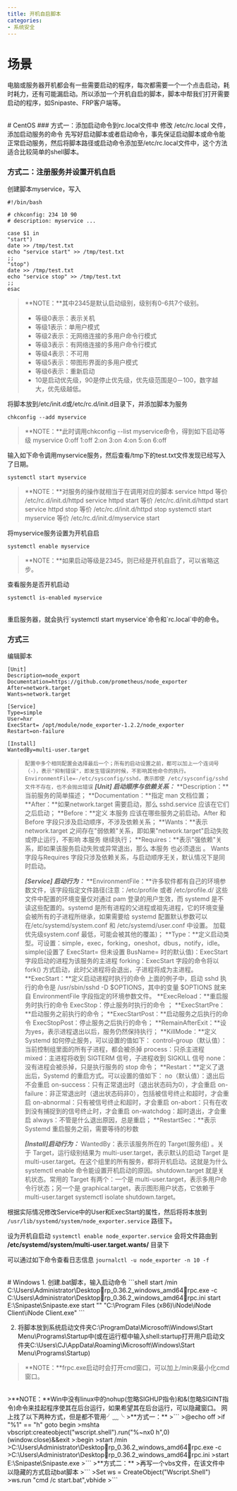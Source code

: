 ```yaml
---
title: 开机自启脚本
categories:
- 系统安全
---
```

# 场景
电脑或服务器开机都会有一些需要启动的程序，每次都需要一个一个点击启动，耗时耗力，还有可能漏启动。所以添加一个开机自启的脚本，脚本中帮我们打开需要启动的程序，如Snipaste、FRP客户端等。

<br>
# CentOS
### 方式一：添加启动命令到rc.local文件中
修改 /etc/rc.local 文件，添加启动服务的命令
先写好启动脚本或者启动命令，事先保证启动脚本或命令能正常启动服务，然后将脚本路径或启动命令添加至/etc/rc.local文件中，这个方法适合比较简单的shell脚本。

### 方式二：注册服务并设置开机自启
创建脚本myservice，写入
```
#!/bin/bash

# chkconfig: 234 10 90 
# description: myservice ...

case $1 in
"start")
date >> /tmp/test.txt
echo "service start" >> /tmp/test.txt
;;
"stop")
date >> /tmp/test.txt
echo "service stop" >> /tmp/test.txt
;;
esac
```
>**NOTE：**其中2345是默认启动级别，级别有0-6共7个级别。
>- 等级0表示：表示关机 　　
>- 等级1表示：单用户模式 　　
>- 等级2表示：无网络连接的多用户命令行模式 　　
>- 等级3表示：有网络连接的多用户命令行模式 　　
>- 等级4表示：不可用 　　
>- 等级5表示：带图形界面的多用户模式 　　
>- 等级6表示：重新启动
>- 10是启动优先级，90是停止优先级，优先级范围是0－100，数字越大，优先级越低。

将脚本放到/etc/init.d或/etc/rc.d/init.d目录下，并添加脚本为服务
```
chkconfig --add myservice
```
>**NOTE：**此时调用chkconfig --list myservice命令，得到如下启动等级
>myservice 	0:off	1:off	2:on	3:on	4:on	5:on	6:off

输入如下命令调用myservice服务，然后查看/tmp下的test.txt文件发现已经写入了日期。
```
systemctl start myservice
```
>**NOTE：**对服务的操作就相当于在调用对应的脚本
service httpd 等价 /etc/rc.d/init.d/httpd
service httpd start 等价 /etc/rc.d/init.d/httpd  start
service httpd stop 等价 /etc/rc.d/init.d/httpd  stop
systemctl start myservice 等价 /etc/rc.d/init.d/myservice start

将myservice服务设置为开机自启
```
systemctl enable myservice
```
>**NOTE：**如果启动等级是2345，则已经是开机自启了，可以省略这步。

查看服务是否开机启动
```
systemctl is-enabled myservice
```

<br>
重启服务器，就会执行`systemctl start myservice`命令和`rc.local`中的命令。

### 方式三
编辑脚本
```
[Unit]
Description=node_export
Documentation=https://github.com/prometheus/node_exporter
After=network.target
Wants=network.target

[Service]
Type=simple
User=hxr
ExecStart= /opt/module/node_exporter-1.2.2/node_exporter
Restart=on-failure

[Install]
WantedBy=multi-user.target
```
>`配置中多个相同配置会选择最后一个；所有的启动设置之前，都可以加上一个连词号（-），表示"抑制错误"，即发生错误的时候，不影响其他命令的执行。EnvironmentFile=-/etc/sysconfig/sshd，表示即使 /etc/sysconfig/sshd 文件不存在，也不会抛出错误`
>***[Unit] 启动顺序与依赖关系：***
>**Description：**当前服务的简单描述；
>**Documentation：**指定 man 文档位置；
>**After：**如果network.target 需要启动，那么 sshd.service 应该在它们之后启动；
>**Before：**定义 本服务 应该在哪些服务之前启动。After 和 Before 字段只涉及启动顺序，不涉及依赖关系；
>**Wants：**表示 network.target 之间存在"弱依赖"关系，即如果"network.target"启动失败或停止运行，不影响 本服务 继续执行；
>**Requires：**表示"强依赖"关系，即如果该服务启动失败或异常退出，那么 本服务 也必须退出 。 Wants 字段与Requires 字段只涉及依赖关系，与启动顺序无关，默认情况下是同时启动。
>
>***[Service] 启动行为：***
> **EnvironmentFile：**许多软件都有自己的环境参数文件，该字段指定文件路径(注意：/etc/profile 或者 /etc/profile.d/ 这些文件中配置的环境变量仅对通过 pam 登录的用户生效，而 systemd 是不读这些配置的。systemd 是所有进程的父进程或祖先进程，它的环境变量会被所有的子进程所继承，如果需要给 systemd 配置默认参数可以在/etc/systemd/system.conf 和 /etc/systemd/user.conf 中设置。 加载优先级system.conf 最低，可能会被其他的覆盖)；
> **Type：**定义启动类型。可设置：simple，exec，forking，oneshot，dbus，notify，idle。
simple(设置了 ExecStart= 但未设置 BusName= 时的默认值)：ExecStart 字段启动的进程为该服务的主进程
> forking：ExecStart 字段的命令将以 fork() 方式启动，此时父进程将会退出，子进程将成为主进程。
> **ExecStart：**定义启动进程时执行的命令 上面的例子中，启动 sshd 执行的命令是 /usr/sbin/sshd -D \$OPTIONS，其中的变量 $OPTIONS 就来自 EnvironmentFile 字段指定的环境参数文件。
> **ExecReload：**重启服务时执行的命令 ExecStop：停止服务时执行的命令 ；
**ExecStartPre：**启动服务之前执行的命令；
> **ExecStartPost：**启动服务之后执行的命令 ExecStopPost：停止服务之后执行的命令；
> **RemainAfterExit：**设为yes，表示进程退出以后，服务仍然保持执行；
> **KillMode：**定义 Systemd 如何停止服务，可以设置的值如下：
> control-group（默认值）：当前控制组里面的所有子进程，都会被杀掉 process：只杀主进程 mixed：主进程将收到 SIGTERM 信号，子进程收到 SIGKILL 信号 none：没有进程会被杀掉，只是执行服务的 stop 命令；
> **Restart：**定义了退出后，Systemd 的重启方式。可以设置的值如下： no（默认值）：退出后不会重启
> on-success：只有正常退出时（退出状态码为0），才会重启
> on-failure：非正常退出时（退出状态码非0），包括被信号终止和超时，才会重启 on-abnormal：只有被信号终止和超时，才会重启
> on-abort：只有在收到没有捕捉到的信号终止时，才会重启 on-watchdog：超时退出，才会重启
> always：不管是什么退出原因，总是重启；
> **RestartSec：**表示 Systemd 重启服务之前，需要等待的秒数
>
>***[Install]启动行为：***
>WantedBy：表示该服务所在的 Target(服务组) 。关于 Target，运行级别结果为 multi-user.target，表示默认的启动 Target 是multi-user.target。在这个组里的所有服务，都将开机启动。这就是为什么 systemctl enable
命令能设置开机启动的原因。shutdown.target 就是关机状态。常用的 Target 有两个：一个是 multi-user.target，表示多用户命令行状态；另一个是 graphical.target，表示图形用户状态，它依赖于 multi-user.target systemctl isolate shutdown.target。


根据实际情况修改Service中的User和ExecStart的属性，然后将将本放到 `/usr/lib/systemd/system/node_exporter.service` 路径下。

设为开机自启动
`systemctl enable node_exporter.service`
会将文件路由到 **/etc/systemd/system/multi-user.target.wants/** 目录下

可以通过如下命令查看日志信息
`journalctl -u node_exporter -n 10 -f`


<br>
# Windows
1. 创建.bat脚本，输入启动命令
```shell
start /min C:\Users\Administrator\Desktoprp_0.36.2_windows_amd64rpc.exe -c C:\Users\Administrator\Desktoprp_0.36.2_windows_amd64rpc.ini
start E:\Snipaste\Snipaste.exe
start "" "C:\Program Files (x86)\iNode\iNode Client\iNode Client.exe"
```

2. 将脚本放到系统启动文件夹C:\ProgramData\Microsoft\Windows\Start Menu\Programs\Startup中(或在运行框中输入shell:startup打开用户启动文件夹C:\Users\CJ\AppData\Roaming\Microsoft\Windows\Start Menu\Programs\Startup)
>**NOTE：**frpc.exe启动时会打开cmd窗口，可以加上/min来最小化cmd窗口。

<br>
>**NOTE：**Win中没有linux中的nohup(忽略SIGHUP指令)和&(忽略SIGINT指令)命令来挂起程序使其在后台运行，如果希望其在后台运行，可以隐藏窗口。
网上找了以下两种方式，但是都不管用╯﹏╰
>**方式一：**
>```
>@echo off
>if "%1" == "h" goto begin
>mshta vbscript:createobject("wscript.shell").run("%~nx0 h",0)(window.close)&&exit
>:begin
>start /min >C:\Users\Administrator\Desktoprp_0.36.2_windows_amd64rpc.exe -c >C:\Users\Administrator\Desktoprp_0.36.2_windows_amd64rpc.ini
>start E:\Snipaste\Snipaste.exe
>```
>**方式二：**
>再写一个vbs文件，在该文件中以隐藏的方式启动bat脚本
>```
>Set ws = CreateObject("Wscript.Shell") 
>ws.run "cmd /c start.bat",vbhide 
>```
